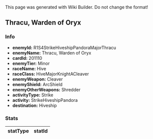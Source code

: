 <span class="wiki-builder">This page was generated with Wiki Builder. Do not change the format!</span>

## Thracu, Warden of Oryx
### Info
* **enemyId:** R1S4StrikeHiveshipPandoraMajorThracu
* **enemyName:** Thracu, Warden of Oryx
* **cardId:** 201110
* **enemyTier:** Minor
* **raceName:** Hive
* **raceClass:** HiveMajorKnightACleaver
* **enemyWeapon:** Cleaver
* **enemyShield:** ArcShield
* **enemyOtherWeapons:** Shredder
* **activityType:** Strike
* **activity:** StrikeHiveshipPandora
* **destination:** Hiveship

### Stats
statType | statId
-------- | ------

